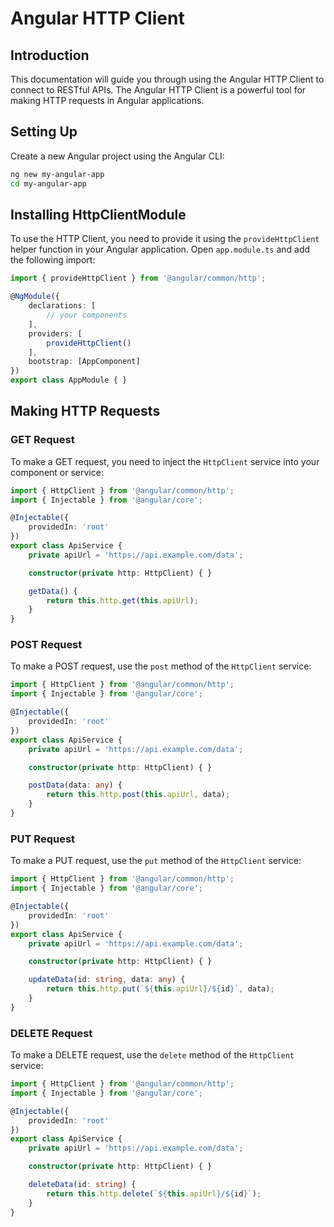 # Angular HTTP Client

## Introduction
This documentation will guide you through using the Angular HTTP Client to connect to RESTful APIs. The Angular HTTP Client is a powerful tool for making HTTP requests in Angular applications.

## Setting Up
Create a new Angular project using the Angular CLI:
```bash
ng new my-angular-app
cd my-angular-app
```

## Installing HttpClientModule
To use the HTTP Client, you need to provide it using the `provideHttpClient` helper function in your Angular application. Open `app.module.ts` and add the following import:
```typescript
import { provideHttpClient } from '@angular/common/http';

@NgModule({
    declarations: [
        // your components
    ],
    providers: [
        provideHttpClient()
    ],
    bootstrap: [AppComponent]
})
export class AppModule { }
```

## Making HTTP Requests
### GET Request
To make a GET request, you need to inject the `HttpClient` service into your component or service:
```typescript
import { HttpClient } from '@angular/common/http';
import { Injectable } from '@angular/core';

@Injectable({
    providedIn: 'root'
})
export class ApiService {
    private apiUrl = 'https://api.example.com/data';

    constructor(private http: HttpClient) { }

    getData() {
        return this.http.get(this.apiUrl);
    }
}
```

### POST Request
To make a POST request, use the `post` method of the `HttpClient` service:
```typescript
import { HttpClient } from '@angular/common/http';
import { Injectable } from '@angular/core';

@Injectable({
    providedIn: 'root'
})
export class ApiService {
    private apiUrl = 'https://api.example.com/data';

    constructor(private http: HttpClient) { }

    postData(data: any) {
        return this.http.post(this.apiUrl, data);
    }
}
```

### PUT Request
To make a PUT request, use the `put` method of the `HttpClient` service:
```typescript
import { HttpClient } from '@angular/common/http';
import { Injectable } from '@angular/core';

@Injectable({
    providedIn: 'root'
})
export class ApiService {
    private apiUrl = 'https://api.example.com/data';

    constructor(private http: HttpClient) { }

    updateData(id: string, data: any) {
        return this.http.put(`${this.apiUrl}/${id}`, data);
    }
}
```

### DELETE Request
To make a DELETE request, use the `delete` method of the `HttpClient` service:
```typescript
import { HttpClient } from '@angular/common/http';
import { Injectable } from '@angular/core';

@Injectable({
    providedIn: 'root'
})
export class ApiService {
    private apiUrl = 'https://api.example.com/data';

    constructor(private http: HttpClient) { }

    deleteData(id: string) {
        return this.http.delete(`${this.apiUrl}/${id}`);
    }
}
```
